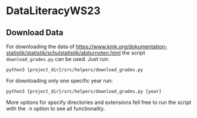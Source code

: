 # DataLiteracyWS23

## Download Data

For downloading the data of <https://www.kmk.org/dokumentation-statistik/statistik/schulstatistik/abiturnoten.html> the script `download_grades.py` can be used. Just run:

```shell
python3 {project_dir}/src/helpers/download_grades.py
```

For downloading only one specific year run:

```shell
python3 {project_dir}/src/helpers/download_grades.py [year]
```

More options for specify directories and extensions fell free to run the script with the `-h` option to see all functionality.
